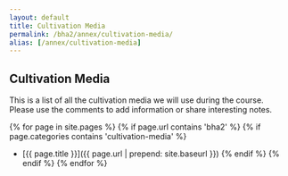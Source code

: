 ```yaml
---
layout: default
title: Cultivation Media
permalink: /bha2/annex/cultivation-media/
alias: [/annex/cultivation-media]
---
```


## Cultivation Media

This is a list of all the cultivation media we will use during the course. Please use the comments to add information or share interesting notes.

{% for page in site.pages %}
{% if page.url contains 'bha2' %}
	{% if page.categories contains 'cultivation-media' %}
* [{{ page.title }}]({{ page.url | prepend: site.baseurl }})
	{% endif %}
{% endif %}
{% endfor %}
